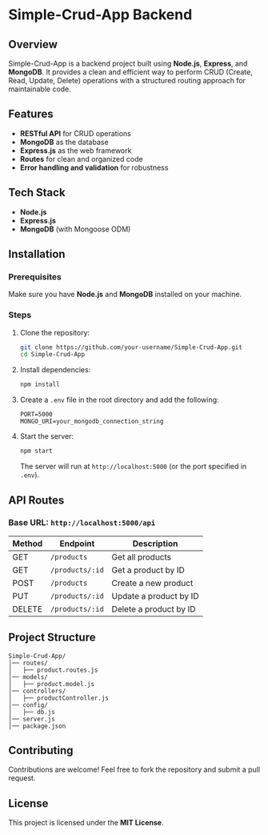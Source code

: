 # Simple-Crud-App Backend

## Overview
Simple-Crud-App is a backend project built using **Node.js**, **Express**, and **MongoDB**. It provides a clean and efficient way to perform CRUD (Create, Read, Update, Delete) operations with a structured routing approach for maintainable code.

## Features
- **RESTful API** for CRUD operations
- **MongoDB** as the database
- **Express.js** as the web framework
- **Routes** for clean and organized code
- **Error handling and validation** for robustness

## Tech Stack
- **Node.js**
- **Express.js**
- **MongoDB** (with Mongoose ODM)

## Installation

### Prerequisites
Make sure you have **Node.js** and **MongoDB** installed on your machine.

### Steps
1. Clone the repository:
   ```sh
   git clone https://github.com/your-username/Simple-Crud-App.git
   cd Simple-Crud-App
   ```
2. Install dependencies:
   ```sh
   npm install
   ```
3. Create a `.env` file in the root directory and add the following:
   ```env
   PORT=5000
   MONGO_URI=your_mongodb_connection_string
   ```
4. Start the server:
   ```sh
   npm start
   ```
   The server will run at `http://localhost:5000` (or the port specified in `.env`).

## API Routes
### Base URL: `http://localhost:5000/api`

| Method | Endpoint           | Description                |
|--------|-------------------|----------------------------|
| GET    | `/products`        | Get all products          |
| GET    | `/products/:id`    | Get a product by ID       |
| POST   | `/products`        | Create a new product      |
| PUT    | `/products/:id`    | Update a product by ID    |
| DELETE | `/products/:id`    | Delete a product by ID    |

## Project Structure
```
Simple-Crud-App/
│── routes/
│   ├── product.routes.js
│── models/
│   ├── product.model.js
│── controllers/
│   ├── productController.js
│── config/
│   ├── db.js
│── server.js
│── package.json
```

## Contributing
Contributions are welcome! Feel free to fork the repository and submit a pull request.

## License
This project is licensed under the **MIT License**.

